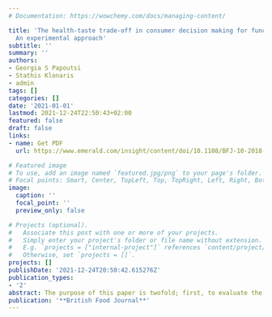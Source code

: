```yaml
---
# Documentation: https://wowchemy.com/docs/managing-content/

title: 'The health-taste trade-off in consumer decision making for functional snacks:
  An experimental approach'
subtitle: ''
summary: ''
authors:
- Georgia S Papoutsi
- Stathis Klonaris
- admin
tags: []
categories: []
date: '2021-01-01'
lastmod: 2021-12-24T22:50:43+02:00
featured: false
draft: false
links: 
- name: Get PDF
  url: https://www.emerald.com/insight/content/doi/10.1108/BFJ-10-2018-0694/full/html

# Featured image
# To use, add an image named `featured.jpg/png` to your page's folder.
# Focal points: Smart, Center, TopLeft, Top, TopRight, Left, Right, BottomLeft, Bottom, BottomRight.
image:
  caption: ''
  focal_point: ''
  preview_only: false

# Projects (optional).
#   Associate this post with one or more of your projects.
#   Simply enter your project's folder or file name without extension.
#   E.g. `projects = ["internal-project"]` references `content/project/deep-learning/index.md`.
#   Otherwise, set `projects = []`.
projects: []
publishDate: '2021-12-24T20:50:42.615276Z'
publication_types:
- '2'
abstract: The purpose of this paper is twofold; first, to evaluate the claim that consumers are willing to compromise on taste in order to obtain the potential health benefits from functional snacks; and second, to investigate the effect of expectations for the snacks, blind tasting and product information on hedonic judgments and willingness to pay (WTP). A sample of 160 subjects was recruited to participate in a lab experiment that combined hedonic evaluations and a series of non-hypothetical second-price Vickrey auctions, under blind or informed tasting conditions. Participants were also asked to complete a questionnaire about consumer preferences, purchasing habits and demographics. Results indicate that tasting and information have economically and statistically significant effects on overall food assessment with respect to prior product expectations. Provision of information regarding functional food components shortly before consumption makes consumers less strict on their taste evaluation and increases their WTP. This indicates that consumers are willing to partly sacrifice the pleasure of taste in order to improve the healthfulness of their diet. When information is provided after taste, it only exerts influence with respect to the carob-based snack. Furthermore, blind tasting has a negative effect on liking, irrespective of the product being evaluated. Finally, the econometric results reveal that older respondents tend to bid higher for functional snacks. This study contributes to the existing literature not only on the basis of the novelty of results but also on the methodological front, since it showcases the combined use of hedonic tests and auctions with real monetary incentives as a state of the art technique on eliciting consumers’ overall assessment for functional snacks. It also highlights important elements in the toolkit that marketers can use to influence products’ perceived health benefits, and thus consumption choices.
publication: '**British Food Journal**'
---
```

